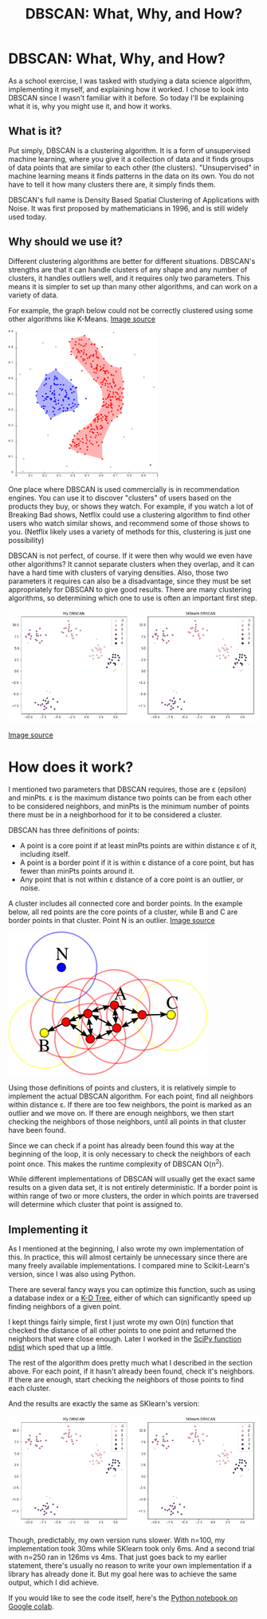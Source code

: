 ﻿---
layout: post
title: "DBSCAN: What, Why, and How?"
tags: [Clustering, Python]
comments: true
---

# DBSCAN: What, Why, and How?

As a school exercise, I was tasked with studying a data science algorithm, implementing it myself, and explaining how it worked.  I chose to look into DBSCAN since I wasn't familiar with it before.  So today I'll be explaining what it is, why you might use it, and how it works.

## What is it?

Put simply, DBSCAN is a clustering algorithm.  It is a form of unsupervised machine learning, where you give it a collection of data and it finds groups of data points that are similar to each other (the clusters).  "Unsupervised" in machine learning means it finds patterns in the data on its own.  You do not have to tell it how many clusters there are, it simply finds them.

DBSCAN's full name is Density Based Spatial Clustering of Applications with Noise.  It was first proposed by mathematicians in 1996, and is still widely used today.

## Why should we use it?

Different clustering algorithms are better for different situations.  DBSCAN's strengths are that it can handle clusters of any shape and any number of clusters, it handles outliers well, and it requires only two parameters.  This means it is simpler to set up than many other algorithms, and can work on a variety of data.

For example, the graph below could not be correctly clustered using some other algorithms like K-Means.  [Image source](https://en.wikipedia.org/wiki/DBSCAN)

<img src="/img/DBSCAN/example_graph.png" alt="example graph" class="center-block" width=300>

One place where DBSCAN is used commercially is in recommendation engines.  You can use it to discover "clusters" of users based on the products they buy, or shows they watch.  For example, if you watch a lot of Breaking Bad shows, Netflix could use a clustering algorithm to find other users who watch similar shows, and recommend some of those shows to you.  (Netflix likely uses a variety of methods for this, clustering is just one possibility)

DBSCAN is not perfect, of course.  If it were then why would we even have other algorithms?  It cannot separate clusters when they overlap, and it can have a hard time with clusters of varying densities.  Also, those two parameters it requires can also be a disadvantage, since they must be set appropriately for DBSCAN to give good results.  There are many clustering algorithms, so determining which one to use is often an important first step.

<img src="/img/DBSCAN/graph_comparison.png" alt="algorithm chart" class="center-block" width=.5>

[Image source](https://scikit-learn.org/0.18/auto_examples/cluster/plot_cluster_comparison.html)

# How does it work?

I mentioned two parameters that DBSCAN requires, those are ε (epsilon) and minPts.  ε is the maximum distance two points can be from each other to be considered neighbors, and minPts is the minimum number of points there must be in a neighborhood for it to be considered a cluster.

 DBSCAN has three definitions of points:
 - A point is a core point if at least minPts points are within distance ε of it, including itself.
 - A point is a border point if it is within ε distance of a core point, but has fewer than minPts points around it.
 - Any point that is not within ε distance of a core point is an outlier, or noise. 
 
 A cluster includes all connected core and border points.  In the example below, all red points are the core points of a cluster, while B and C are border points in that cluster.  Point N is an outlier. [Image source](https://en.wikipedia.org/wiki/DBSCAN)

<img src="/img/DBSCAN/point_definition.png" alt="algorithm chart" class="center-block" width=.5>

Using those definitions of points and clusters, it is relatively simple to implement the actual DBSCAN algorithm.  For each point, find all neighbors within distance ε.  If there are too few neighbors, the point is marked as an outlier and we move on.  If there are enough neighbors, we then start checking the neighbors of those neighbors, until all points in that cluster have been found.  

Since we can check if a point has already been found this way at the beginning of the loop, it is only necessary to check the neighbors of each point once.  This makes the runtime complexity of DBSCAN O(n<sup>2</sup>).

While different implementations of DBSCAN will usually get the exact same results on a given data set, it is not entirely deterministic.  If a border point is within range of two or more clusters, the order in which points are traversed will determine which cluster that point is assigned to.

## Implementing it

As I mentioned at the beginning, I also wrote my own implementation of this.  In practice, this will almost certainly be unnecessary since there are many freely available implementations.  I compared mine to Scikit-Learn's version, since I was also using Python.

There are several fancy ways you can optimize this function, such as using a database index or a  [K-D Tree](https://en.wikipedia.org/wiki/K-d_tree), either of which can significantly speed up finding neighbors of a given point.  

I kept things fairly simple, first I just wrote my own O(n) function that checked the distance of all other points to one point and returned the neighbors that were close enough.  Later I worked in the [SciPy function pdist](https://docs.scipy.org/doc/scipy/reference/generated/scipy.spatial.distance.pdist.html)  which sped that up a little.

The rest of the algorithm does pretty much what I described in the section above.  For each point, if it hasn't already been found, check it's neighbors.  If there are enough, start checking the neighbors of those points to find each cluster.

And the results are exactly the same as SKlearn's version:

<img src="/img/DBSCAN/graph_comparison.png?raw=true" alt="game map" class="center-block">

Though, predictably, my own version runs slower.  With n=100, my implementation took 30ms while SKlearn took only 6ms.  And a second trial with n=250 ran in 126ms vs 4ms.  That just goes back to my earlier statement, there's usually no reason to write your own implementation if a library has already done it.  But my goal here was to achieve the same output, which I did achieve.

If you would like to see the code itself, here's the [Python notebook on Google colab](https://colab.research.google.com/drive/1uMTe8_4uR-EoRgvpjgnAnxFQ7K5MGIMN?usp=sharing).
